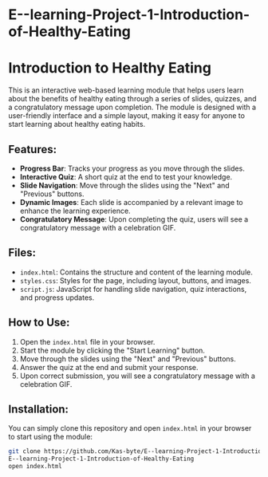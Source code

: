 # E--learning-Project-1-Introduction-of-Healthy-Eating
# Introduction to Healthy Eating

This is an interactive web-based learning module that helps users learn about the benefits of healthy eating through a series of slides, quizzes, and a congratulatory message upon completion. The module is designed with a user-friendly interface and a simple layout, making it easy for anyone to start learning about healthy eating habits.

## Features:
- **Progress Bar**: Tracks your progress as you move through the slides.
- **Interactive Quiz**: A short quiz at the end to test your knowledge.
- **Slide Navigation**: Move through the slides using the "Next" and "Previous" buttons.
- **Dynamic Images**: Each slide is accompanied by a relevant image to enhance the learning experience.
- **Congratulatory Message**: Upon completing the quiz, users will see a congratulatory message with a celebration GIF.

## Files:
- `index.html`: Contains the structure and content of the learning module.
- `styles.css`: Styles for the page, including layout, buttons, and images.
- `script.js`: JavaScript for handling slide navigation, quiz interactions, and progress updates.

## How to Use:
1. Open the `index.html` file in your browser.
2. Start the module by clicking the "Start Learning" button.
3. Move through the slides using the "Next" and "Previous" buttons.
4. Answer the quiz at the end and submit your response.
5. Upon correct submission, you will see a congratulatory message with a celebration GIF.

## Installation:
You can simply clone this repository and open `index.html` in your browser to start using the module:

```bash
git clone https://github.com/Kas-byte/E--learning-Project-1-Introduction-of-Healthy-Eating.git
E--learning-Project-1-Introduction-of-Healthy-Eating
open index.html

